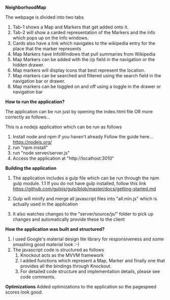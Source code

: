 <b>NeighborhoodMap</b>

The webpage is divided into two tabs

1. Tab-1 shows a Map and Markers that get added onto it.
2. Tab-2 will show a carded representation of the Markers and the info which pops up on the Info windows.
3. Cards also have a link which navigates to the wikipedia entry for the place that the marker represents
4. Map Markers have InfoWindows that pull summaries from Wikipedia
5. Map Markers can be added with the i/p field in the navigation or the hidden drawer.
6. Map markers will display icons that best represent the location.
7. Map markers can be searched and filtered using the search field in the navigation bar or drawer.
8. Map markers can be toggled on and off using a toggle in the drawer or navigation bar

<b>How to run the application?</b>

The application can be run just by opening the index.html file OR more correctly as follows...

This is a nodejs application which can be run as follows
1. Install node and npm if you haven't already
    Follow the guide here...
    https://nodejs.org/
2. run "npm install"
3. run "node server/server.js"
4. Access the application at "http://localhost:3010"

<b>Building the application</b>

1. The application includes a gulp file which can be run through the npm gulp module.
  1.1 If you do not have gulp installed, follow this link
  https://github.com/gulpjs/gulp/blob/master/docs/getting-started.md
  
2. Gulp will minify and merge all javascript files into "all.min.js" which is actually used in the application
3. It also watches changes to the "server/source/js/" folder to pick up changes and automatically provide 
    these to the client
    
<b>How the application was built and structured?</b>

1. I used Google's material design lite library for responsiveness and some smashing good material look :-)
2. The javascript code is structured as follows
    1. Knockout acts as the MVVM framework
    2. I added functions which represent a Map, Marker and finally one that provides all the bindings through Knockout.
    3. For detailed code structure and implementation details, please see code comments.
    
<b>Optimizations</b>
Added optimizations to the application so the pagespeed scores look good.

